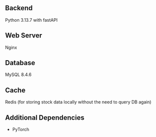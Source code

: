 ## **Backend** ##
Python 3.13.7 with fastAPI

## **Web Server** ##
Nginx

## **Database** ##
MySQL 8.4.6

## **Cache** ##
Redis (for storing stock data locally without the need to query DB again)

## **Additional Dependencies**
- PyTorch